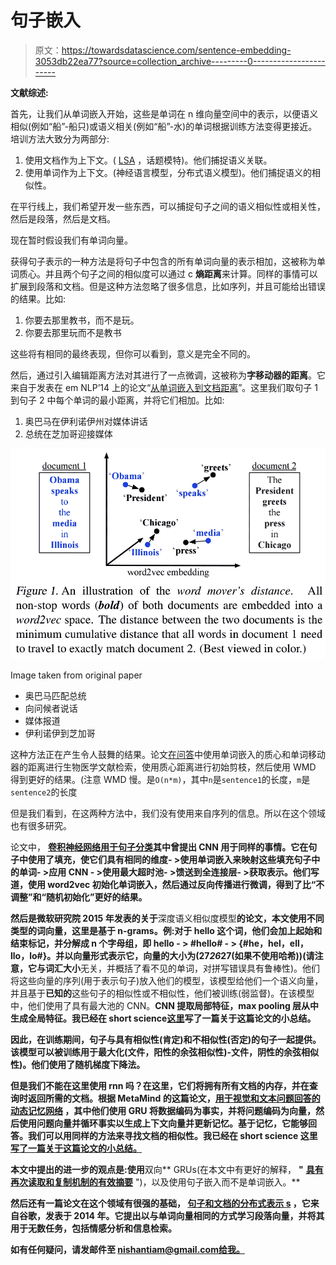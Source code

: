 # 句子嵌入

> 原文：<https://towardsdatascience.com/sentence-embedding-3053db22ea77?source=collection_archive---------0----------------------->

**文献综述:**

首先，让我们从单词嵌入开始，这些是单词在 n 维向量空间中的表示，以便语义相似(例如“船”-船只)或语义相关(例如“船”-水)的单词根据训练方法变得更接近。培训方法大致分为两部分:

1.  使用文档作为上下文。( [LSA](https://en.wikipedia.org/wiki/Latent_semantic_analysis) ，话题模特)。他们捕捉语义关联。
2.  使用单词作为上下文。(神经语言模型，分布式语义模型)。他们捕捉语义的相似性。

在平行线上，我们希望开发一些东西，可以捕捉句子之间的语义相似性或相关性，然后是段落，然后是文档。

现在暂时假设我们有单词向量。

获得句子表示的一种方法是将句子中包含的所有单词向量的表示相加，这被称为单词质心。并且两个句子之间的相似度可以通过 c **熵距离**来计算。同样的事情可以扩展到段落和文档。但是这种方法忽略了很多信息，比如序列，并且可能给出错误的结果。比如:

1.  你要去那里教书，而不是玩。
2.  你要去那里玩而不是教书

这些将有相同的最终表现，但你可以看到，意义是完全不同的。

然后，通过引入编辑距离方法对其进行了一点微调，这被称为**字移动器的距离**。它来自于发表在 em NLP’14 上的论文“[从单词嵌入到文档距离](http://jmlr.org/proceedings/papers/v37/kusnerb15.pdf)”。这里我们取句子 1 到句子 2 中每个单词的最小距离，并将它们相加。比如:

1.  奥巴马在伊利诺伊州对媒体讲话
2.  总统在芝加哥迎接媒体

![](img/286ce4f0c6f520eb96d4812258198edd.png)

Image taken from original paper

*   奥巴马匹配总统
*   向问候者说话
*   媒体报道
*   伊利诺伊到芝加哥

这种方法正在产生令人鼓舞的结果。论文[在问答](http://nlp.cs.aueb.gr/pubs/BioNLP_2016_BioIR.pdf)中使用单词嵌入的质心和单词移动器的距离进行生物医学文献检索，使用质心距离进行初始剪枝，然后使用 WMD 得到更好的结果。(注意 WMD 慢。是`O(n*m)`，其中`n`是`sentence1`的长度，`m`是`sentence2`的长度

但是我们看到，在这两种方法中，我们没有使用来自序列的信息。所以在这个领域也有很多研究。

论文中， [**卷积神经网络用于句子分类**](https://arxiv.org/abs/1408.5882)**其中曾提出 CNN 用于同样的事情。它在句子中使用了填充，使它们具有相同的维度- >使用单词嵌入来映射这些填充句子中的单词- >应用 CNN - >使用最大超时池- >馈送到全连接层- >获取表示。他们写道，使用 word2vec 初始化单词嵌入，然后通过反向传播进行微调，得到了比“不调整”和“随机初始化”更好的结果。**

**然后是微软研究院 2015 年发表的关于**深度语义相似度模型**的论文，本文使用不同类型的词向量，这里是基于 n-grams。例:对于 hello 这个词，他们会加上起始和结束标记，并分解成 n 个字母组，即 hello - > #hello# - > {#he，hel，ell，llo，lo#}。并以向量形式表示它，向量的大小为(27*26*27(如果不使用哈希))(请注意，它与词汇大小**无关，并概括了看不见的单词，对拼写错误具有鲁棒性)。他们将这些向量的序列(用于表示句子)放入他们的模型，该模型给他们一个语义向量，并且基于**已知的**这些句子的相似性或不相似性，他们被训练(弱监督)。在该模型中，他们使用了具有最大池的 CNN。**CNN 提取局部特征，max pooling 层从中生成全局特征。**我已经在 short science[这里](http://www.shortscience.org/paper?bibtexKey=conf/www/ShenHGDM14#nishnik)写了一篇关于这篇论文的小总结。****

**因此，在训练期间，句子与具有相似性(肯定)和不相似性(否定)的句子一起提供。该模型可以被训练用于最大化(文件，阳性的余弦相似性)-文件，阴性的余弦相似性)。他们使用了随机梯度下降法。**

**但是我们不能在这里使用 rnn 吗？在这里，它们将拥有所有文档的内存，并在查询时返回所需的文档。根据 MetaMind 的这篇论文，[**用于视觉和文本问题回答的动态记忆网络**](https://arxiv.org/abs/1603.01417) ，其中他们使用 GRU 将数据编码为事实，并将问题编码为向量，然后使用问题向量并循环事实以生成上下文向量并更新记忆。基于记忆，它能够回答。我们可以用同样的方法来寻找文档的相似性。我已经在 short science 这里[写了一篇关于这篇论文的小总结。](http://www.shortscience.org/paper?bibtexKey=journals/corr/1603.01417#nishnik)**

**本文中提出的进一步的观点是:使用**双向** GRUs(在本文中有更好的解释， **"** [**具有再次读取和复制机制的有效摘要**](https://arxiv.org/abs/1611.03382) ")，以及使用句子嵌入而不是单词嵌入。**

**然后还有一篇论文在这个领域有很强的基础， [**句子和文档的分布式表示** s](https://arxiv.org/abs/1405.4053) ，它来自谷歌，发表于 2014 年。它提出以与单词向量相同的方式学习段落向量，并将其用于无数任务，包括情感分析和信息检索。**

**如有任何疑问，请发邮件至 nishantiam@gmail.com[给我。](mailto:nishantiam@gmail.com)**